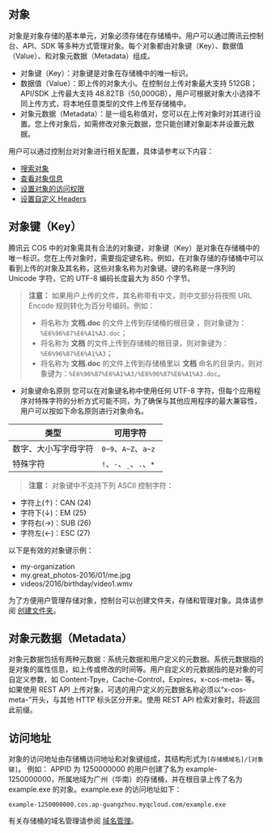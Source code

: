 ## 对象
对象是对象存储的基本单元，对象必须存储在存储桶中。用户可以通过腾讯云控制台、API、SDK 等多种方式管理对象。每个对象都由对象键（Key）、数据值（Value）、和对象元数据（Metadata）组成。
- 对象键（Key）：对象键是对象在存储桶中的唯一标识。
- 数据值（Value）：即上传的对象大小。在控制台上传对象最大支持 512GB；API/SDK 上传最大支持 48.82TB（50,000GB），用户可根据对象大小选择不同上传方式，将本地任意类型的文件上传至存储桶中。
- 对象元数据（Metadata）：是一组名称值对，您可以在上传对象时对其进行设置。您上传对象后，如需修改对象元数据，您只能创建对象副本并设置元数据。

用户可以通过控制台对对象进行相关配置，具体请参考以下内容：
- [搜索对象](/document/product/436/13325)
- [查看对象信息](/document/product/436/13326)
- [设置对象的访问权限](/document/product/436/13327)
- [设置自定义 Headers](/document/product/436/13361)

## 对象键（Key）
腾讯云 COS 中的对象需具有合法的对象键，对象键（Key）是对象在存储桶中的唯一标识。您在上传对象时，需要指定键名称。例如，在对象存储的存储桶中可以看到上传的对象及其名称，这些对象名称为对象键。键的名称是一序列的 Unicode 字符，它的 UTF-8 编码长度最大为 850 个字节。

>**注意：**
>如果用户上传的文件，其名称带有中文，则中文部分将按照 URL Encode 规则转化为百分号编码。例如：
>- 将名称为 **文档.doc** 的文件上传到存储桶的根目录 ，则对象键为：`%E6%96%87%E6%A1%A3.doc`；
>- 将名称为 **文档** 的文件上传到存储桶的根目录，则对象键为：`%E6%96%87%E6%A1%A3`；
>- 将名称为 **文档.doc** 的文件上传到存储桶里以 **文档** 命名的目录内，则对象键为：`%E6%96%87%E6%A1%A3/%E6%96%87%E6%A1%A3.doc`。


- 对象键命名原则
您可以在对象键名称中使用任何 UTF-8 字符，但每个应用程序对特殊字符的分析方式可能不同，为了确保与其他应用程序的最大兼容性，用户可以按如下命名原则进行对象命名。

| 类型  | 可用字符 |
| ----- | ----- |
| 数字、大小写字母字符 | `0~9`、`A~Z`、`a~z` |
| 特殊字符 | `!`、`-`、`_`、`.`、`* ` |

> **注意：**
> 对象键中不支持下列 ASCII 控制字符：
- 字符上(↑)：CAN (24) 
- 字符下(↓)：EM (25)
- 字符右(→)：SUB (26)
- 字符左(←)：ESC (27) 

以下是有效的对象键示例：
- my-organization
- my.great_photos-2016/01/me.jpg
- videos/2016/birthday/video1.wmv

为了方便用户管理存储对象，控制台可以创建文件夹，存储和管理对象。具体请参阅 [创建文件夹](/document/product/436/13329)。

## 对象元数据（Metadata）
对象元数据包括有两种元数据：系统元数据和用户定义的元数据。系统元数据指的是对象的属性信息，如上传或修改的时间等。用户自定义的元数据指的是对象的可自定义参数，如 Content-Tpye，Cache-Control，Expires，x-cos-meta- 等。如果使用 REST API 上传对象，可选的用户定义的元数据名称必须以“x-cos-meta-”开头，与其他 HTTP 标头区分开来。使用 REST API 检索对象时，将返回此前缀。
## 访问地址
对象的访问地址由存储桶访问地址和对象键组成，其结构形式为`[存储桶域名]/[对象键]`。
例如：
APPID 为 1250000000 的用户创建了名为 example-1250000000，所属地域为广州（华南）的存储桶，并在根目录上传了名为 example.exe 的对象。example.exe 的访问地址如下：
```
example-1250000000.cos.ap-guangzhou.myqcloud.com/example.exe
```
有关存储桶的域名管理请参阅 [域名管理](/document/product/436/13396)。
